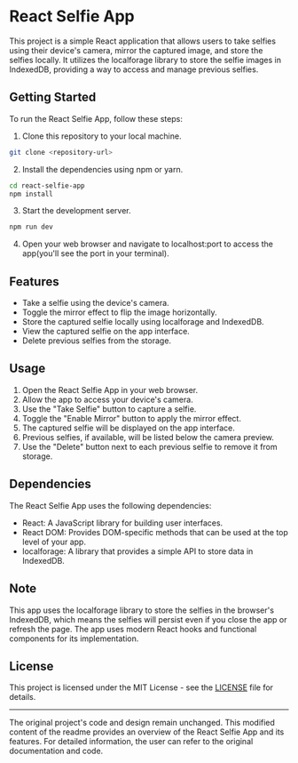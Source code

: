 # React Selfie App

This project is a simple React application that allows users to take selfies using their device's camera, mirror the captured image, and store the selfies locally. It utilizes the localforage library to store the selfie images in IndexedDB, providing a way to access and manage previous selfies.

## Getting Started

To run the React Selfie App, follow these steps:

1. Clone this repository to your local machine.

```bash
git clone <repository-url>
```

2. Install the dependencies using npm or yarn.

```bash
cd react-selfie-app
npm install
```

3. Start the development server.

```bash
npm run dev
```

4. Open your web browser and navigate to localhost:port to access the app(you'll see the port in your terminal).

## Features

- Take a selfie using the device's camera.
- Toggle the mirror effect to flip the image horizontally.
- Store the captured selfie locally using localforage and IndexedDB.
- View the captured selfie on the app interface.
- Delete previous selfies from the storage.

## Usage

1. Open the React Selfie App in your web browser.
2. Allow the app to access your device's camera.
3. Use the "Take Selfie" button to capture a selfie.
4. Toggle the "Enable Mirror" button to apply the mirror effect.
5. The captured selfie will be displayed on the app interface.
6. Previous selfies, if available, will be listed below the camera preview.
7. Use the "Delete" button next to each previous selfie to remove it from storage.

## Dependencies

The React Selfie App uses the following dependencies:

- React: A JavaScript library for building user interfaces.
- React DOM: Provides DOM-specific methods that can be used at the top level of your app.
- localforage: A library that provides a simple API to store data in IndexedDB.

## Note

This app uses the localforage library to store the selfies in the browser's IndexedDB, which means the selfies will persist even if you close the app or refresh the page. The app uses modern React hooks and functional components for its implementation.

## License

This project is licensed under the MIT License - see the [LICENSE](LICENSE) file for details.

---

The original project's code and design remain unchanged. This modified content of the readme provides an overview of the React Selfie App and its features. For detailed information, the user can refer to the original documentation and code.